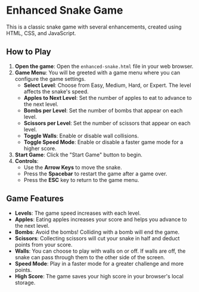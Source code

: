 # Enhanced Snake Game

This is a classic snake game with several enhancements, created using HTML, CSS, and JavaScript.

## How to Play

1.  **Open the game**: Open the `enhanced-snake.html` file in your web browser.
2.  **Game Menu**: You will be greeted with a game menu where you can configure the game settings.
    *   **Select Level**: Choose from Easy, Medium, Hard, or Expert. The level affects the snake's speed.
    *   **Apples to Next Level**: Set the number of apples to eat to advance to the next level.
    *   **Bombs per Level**: Set the number of bombs that appear on each level.
    *   **Scissors per Level**: Set the number of scissors that appear on each level.
    *   **Toggle Walls**: Enable or disable wall collisions.
    *   **Toggle Speed Mode**: Enable or disable a faster game mode for a higher score.
3.  **Start Game**: Click the "Start Game" button to begin.
4.  **Controls**:
    *   Use the **Arrow Keys** to move the snake.
    *   Press the **Spacebar** to restart the game after a game over.
    *   Press the **ESC** key to return to the game menu.

## Game Features

*   **Levels**: The game speed increases with each level.
*   **Apples**: Eating apples increases your score and helps you advance to the next level.
*   **Bombs**: Avoid the bombs! Colliding with a bomb will end the game.
*   **Scissors**: Collecting scissors will cut your snake in half and deduct points from your score.
*   **Walls**: You can choose to play with walls on or off. If walls are off, the snake can pass through them to the other side of the screen.
*   **Speed Mode**: Play in a faster mode for a greater challenge and more points.
*   **High Score**: The game saves your high score in your browser's local storage.
